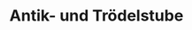 ---
title: "Antik- und Trödelstube"
url: /grafenbach-st-valentin/antik-und-troedelstube/
shop: Gebrauchtwaren
---